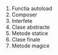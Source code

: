 1. Functia autoload
2. Composer
3. Interfete
4. Clase abstracte
5. Metode statice
6. Clase finale
7. Metode magice
